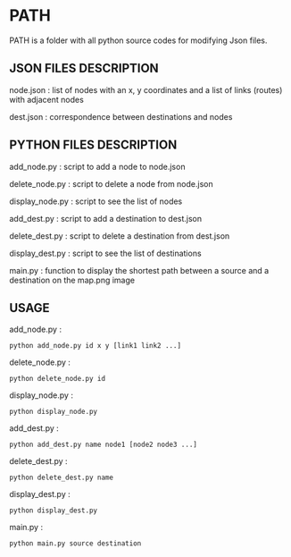 # PATH

PATH is a folder with all python source codes for modifying Json files.

## JSON FILES DESCRIPTION

node.json : list of nodes with an x, y coordinates and a list of links (routes) with adjacent nodes

dest.json : correspondence between destinations and nodes

## PYTHON FILES DESCRIPTION

add_node.py : script to add a node to node.json 

delete_node.py : script to delete a node from node.json 

display_node.py : script to see the list of nodes 

add_dest.py : script to add a destination to dest.json 

delete_dest.py : script to delete a destination from dest.json 

display_dest.py : script to see the list of destinations

main.py : function to display the shortest path between a source and a destination on the map.png image

## USAGE

add_node.py :

```
python add_node.py id x y [link1 link2 ...]
```

delete_node.py :

```
python delete_node.py id
```

display_node.py : 

```
python display_node.py
```

add_dest.py : 

```
python add_dest.py name node1 [node2 node3 ...]
```

delete_dest.py : 

```
python delete_dest.py name
```

display_dest.py : 

```
python display_dest.py
```

main.py : 

```
python main.py source destination
```
